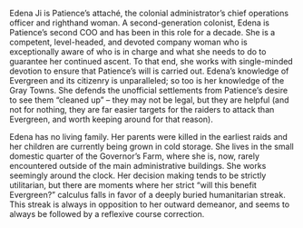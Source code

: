 Edena Ji is Patience’s attaché, the colonial administrator’s chief operations officer and righthand woman. A second-generation colonist, Edena is Patience’s second COO and has been in this role for a decade. She is a competent, level-headed, and devoted company woman who is exceptionally aware of who is in charge and what she needs to do to guarantee her continued ascent. To that end, she works with single-minded devotion to ensure that Patience’s will is carried out. Edena’s knowledge of Evergreen and its citizenry is unparalleled; so too is her knowledge of the Gray Towns. She defends the unofficial settlements from Patience’s desire to see them “cleaned up” – they may not be legal, but they are helpful (and not for nothing, they are far easier targets for the raiders to attack than Evergreen, and worth keeping around for that reason).

Edena has no living family. Her parents were killed in the earliest raids and her children are currently being grown in cold storage. She lives in the small domestic quarter of the Governor’s Farm, where she is, now, rarely encountered outside of the main administrative buildings. She works seemingly around the clock. Her decision making tends to be strictly utilitarian, but there are moments where her strict “will this benefit Evergreen?” calculus falls in favor of a deeply buried humanitarian streak. This streak is always in opposition to her outward demeanor, and seems to always be followed by a reflexive course correction.
